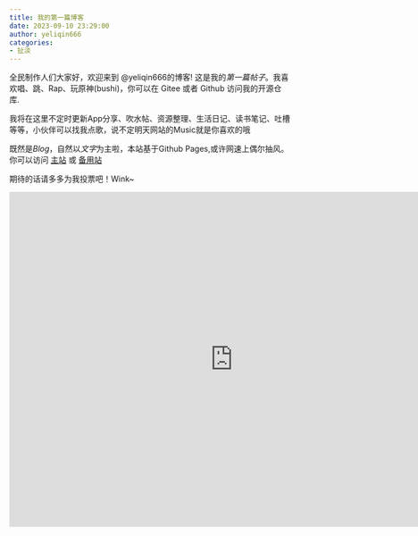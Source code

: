 ```yaml
---
title: 我的第一篇博客
date: 2023-09-10 23:29:00
author: yeliqin666
categories:
- 扯淡
---
```

  全民制作人们大家好，欢迎来到 @yeliqin666的博客! 这是我的*第一篇帖子*。我喜欢唱、跳、Rap、玩原神(bushi)，你可以在 Gitee 或者 Github 访问我的开源仓库.

  我将在这里不定时更新App分享、吹水帖、资源整理、生活日记、读书笔记、吐槽等等，小伙伴可以找我点歌，说不定明天网站的Music就是你喜欢的哦
  
  既然是*Blog*，自然以*文字*为主啦，本站基于Github Pages,或许网速上偶尔抽风。你可以访问 [主站](https://yeliqin666.github.io) 或  [备用站](https://yeliqin666.pages.dev)
  
  期待的话请多多为我投票吧！Wink~
<iframe 
src="https://vdse.bdstatic.com//3e771f448b4fd7546533140fb0406b19.mp4?authorization=bce-auth-v1/40f207e648424f47b2e3dfbb1014b1a5/2023-09-07T16:05:52Z/-1/host/bd79ae7c38bb2f99f5472b6d0b3247721fab7aedfff1bedd5b9dd50ade36aded" 
scrolling="no" 
border="0" 
frameborder="no" 
framespacing="0" 
allowfullscreen="true" 
height=600 
width=800> 
</iframe>
<!-- 相当于是子网页 -->
